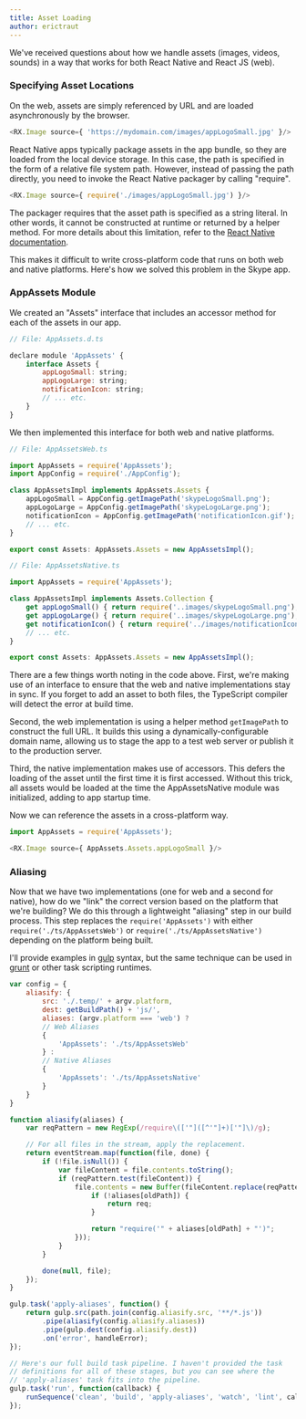 ```yaml
---
title: Asset Loading
author: erictraut
---
```


We've received questions about how we handle assets (images, videos, sounds) in a way that works for both React Native and React JS (web). 

### Specifying Asset Locations

On the web, assets are simply referenced by URL and are loaded asynchronously by the browser. 

``` javascript
<RX.Image source={ 'https://mydomain.com/images/appLogoSmall.jpg' }/>
```

React Native apps typically package assets in the app bundle, so they are loaded from the local device storage. In this case, the path is specified in the form of a relative file system path. However, instead of passing the path directly, you need to invoke the React Native packager by calling "require". 

``` javascript
<RX.Image source={ require('./images/appLogoSmall.jpg') }/>
```

The packager requires that the asset path is specified as a string literal. In other words, it cannot be constructed at runtime or returned by a helper method. For more details about this limitation, refer to the [React Native documentation](https://facebook.github.io/react-native/docs/images.html).

This makes it difficult to write cross-platform code that runs on both web and native platforms. Here's how we solved this problem in the Skype app.



### AppAssets Module

We created an "Assets" interface that includes an accessor method for each of the assets in our app.

``` javascript
// File: AppAssets.d.ts

declare module 'AppAssets' {
    interface Assets {
        appLogoSmall: string;
        appLogoLarge: string;
        notificationIcon: string;
        // ... etc.
    }
}
```

We then implemented this interface for both web and native platforms.

``` javascript
// File: AppAssetsWeb.ts

import AppAssets = require('AppAssets');
import AppConfig = require('./AppConfig');

class AppAssetsImpl implements AppAssets.Assets {
    appLogoSmall = AppConfig.getImagePath('skypeLogoSmall.png');
    appLogoLarge = AppConfig.getImagePath('skypeLogoLarge.png');
    notificationIcon = AppConfig.getImagePath('notificationIcon.gif');
    // ... etc.
}

export const Assets: AppAssets.Assets = new AppAssetsImpl();
```

``` javascript
// File: AppAssetsNative.ts

import AppAssets = require('AppAssets');

class AppAssetsImpl implements Assets.Collection {
    get appLogoSmall() { return require('..images/skypeLogoSmall.png'); }
    get appLogoLarge() { return require('..images/skypeLogoLarge.png'); }
    get notificationIcon() { return require('../images/notificationIcon.gif'); }
    // ... etc.
}

export const Assets: AppAssets.Assets = new AppAssetsImpl();
```

There are a few things worth noting in the code above. First, we're making use of an interface to ensure that the web and native implementations stay in sync. If you forget to add an asset to both files, the TypeScript compiler will detect the error at build time.

Second, the web implementation is using a helper method ```getImagePath``` to construct the full URL. It builds this using a dynamically-configurable domain name, allowing us to stage the app to a test web server or publish it to the production server.

Third, the native implementation makes use of accessors. This defers the loading of the asset until the first time it is first accessed. Without this trick, all assets would be loaded at the time the AppAssetsNative module was initialized, adding to app startup time.

Now we can reference the assets in a cross-platform way. 

``` javascript
import AppAssets = require('AppAssets');

<RX.Image source={ AppAssets.Assets.appLogoSmall }/>
```


### Aliasing

Now that we have two implementations (one for web and a second for native), how do we "link" the correct version based on the platform that we're building? We do this through a lightweight "aliasing" step in our build process. This step replaces the ```require('AppAssets')``` with either ```require('./ts/AppAssetsWeb')``` or ```require('./ts/AppAssetsNative')``` depending on the platform being built.

I'll provide examples in [gulp](http://gulpjs.com/) syntax, but the same technique can be used in [grunt](https://gruntjs.com/) or other task scripting runtimes.

``` javascript
var config = {
    aliasify: {
        src: './.temp/' + argv.platform,
        dest: getBuildPath() + 'js/',
        aliases: (argv.platform === 'web') ?
        // Web Aliases
        {
            'AppAssets': './ts/AppAssetsWeb'
        } :
        // Native Aliases
        {
            'AppAssets': './ts/AppAssetsNative'
        }
    }
}

function aliasify(aliases) {
    var reqPattern = new RegExp(/require\(['"]([^'"]+)['"]\)/g);

    // For all files in the stream, apply the replacement.
    return eventStream.map(function(file, done) {
        if (!file.isNull()) {
            var fileContent = file.contents.toString();
            if (reqPattern.test(fileContent)) {
                file.contents = new Buffer(fileContent.replace(reqPattern, function(req, oldPath) {
                    if (!aliases[oldPath]) {
                        return req;
                    }

                    return "require('" + aliases[oldPath] + "')";
                }));
            }
        }

        done(null, file);
    });
}

gulp.task('apply-aliases', function() {
    return gulp.src(path.join(config.aliasify.src, '**/*.js'))
        .pipe(aliasify(config.aliasify.aliases))
        .pipe(gulp.dest(config.aliasify.dest))
        .on('error', handleError);
});

// Here's our full build task pipeline. I haven't provided the task
// definitions for all of these stages, but you can see where the
// 'apply-aliases' task fits into the pipeline.
gulp.task('run', function(callback) {
    runSequence('clean', 'build', 'apply-aliases', 'watch', 'lint', callback);
});
```

